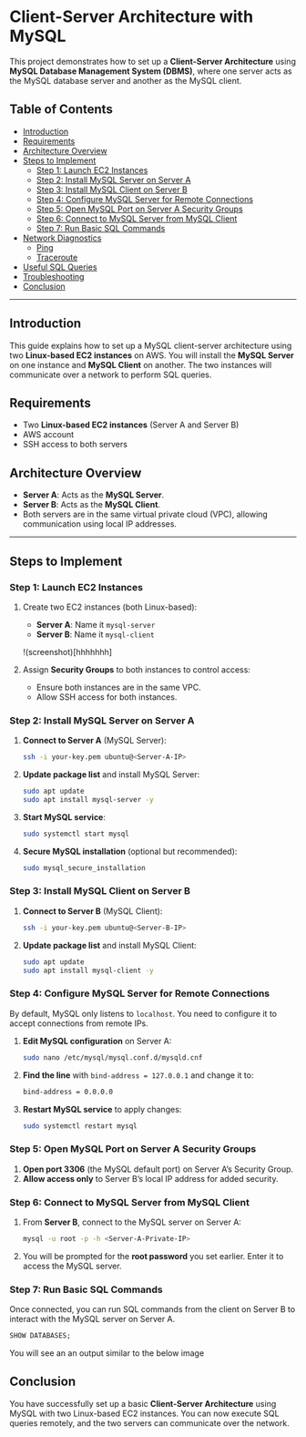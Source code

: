 # Client-Server Architecture with MySQL

This project demonstrates how to set up a **Client-Server Architecture** using **MySQL Database Management System (DBMS)**, where one server acts as the MySQL database server and another as the MySQL client.

## Table of Contents
- [Introduction](#introduction)
- [Requirements](#requirements)
- [Architecture Overview](#architecture-overview)
- [Steps to Implement](#steps-to-implement)
  - [Step 1: Launch EC2 Instances](#step-1-launch-ec2-instances)
  - [Step 2: Install MySQL Server on Server A](#step-2-install-mysql-server-on-server-a)
  - [Step 3: Install MySQL Client on Server B](#step-3-install-mysql-client-on-server-b)
  - [Step 4: Configure MySQL Server for Remote Connections](#step-4-configure-mysql-server-for-remote-connections)
  - [Step 5: Open MySQL Port on Server A Security Groups](#step-5-open-mysql-port-on-server-a-security-groups)
  - [Step 6: Connect to MySQL Server from MySQL Client](#step-6-connect-to-mysql-server-from-mysql-client)
  - [Step 7: Run Basic SQL Commands](#step-7-run-basic-sql-commands)
- [Network Diagnostics](#network-diagnostics)
  - [Ping](#ping)
  - [Traceroute](#traceroute)
- [Useful SQL Queries](#useful-sql-queries)
- [Troubleshooting](#troubleshooting)
- [Conclusion](#conclusion)

---

## Introduction
This guide explains how to set up a MySQL client-server architecture using two **Linux-based EC2 instances** on AWS. You will install the **MySQL Server** on one instance and **MySQL Client** on another. The two instances will communicate over a network to perform SQL queries.

## Requirements
- Two **Linux-based EC2 instances** (Server A and Server B)
- AWS account
- SSH access to both servers

## Architecture Overview
- **Server A**: Acts as the **MySQL Server**.
- **Server B**: Acts as the **MySQL Client**.
- Both servers are in the same virtual private cloud (VPC), allowing communication using local IP addresses.

---

## Steps to Implement

### Step 1: Launch EC2 Instances
1. Create two EC2 instances (both Linux-based):
   - **Server A**: Name it `mysql-server`
   - **Server B**: Name it `mysql-client`
   
   !(screenshot)[hhhhhhh]

2. Assign **Security Groups** to both instances to control access:
   - Ensure both instances are in the same VPC.
   - Allow SSH access for both instances.

### Step 2: Install MySQL Server on Server A
1. **Connect to Server A** (MySQL Server):
   ```bash
   ssh -i your-key.pem ubuntu@<Server-A-IP>
   ```

2. **Update package list** and install MySQL Server:
   ```bash
   sudo apt update
   sudo apt install mysql-server -y
   ```

3. **Start MySQL service**:
   ```bash
   sudo systemctl start mysql
   ```

4. **Secure MySQL installation** (optional but recommended):
   ```bash
   sudo mysql_secure_installation
   ```

### Step 3: Install MySQL Client on Server B
1. **Connect to Server B** (MySQL Client):
   ```bash
   ssh -i your-key.pem ubuntu@<Server-B-IP>
   ```

2. **Update package list** and install MySQL Client:
   ```bash
   sudo apt update
   sudo apt install mysql-client -y
   ```

### Step 4: Configure MySQL Server for Remote Connections
By default, MySQL only listens to `localhost`. You need to configure it to accept connections from remote IPs.

1. **Edit MySQL configuration** on Server A:
   ```bash
   sudo nano /etc/mysql/mysql.conf.d/mysqld.cnf
   ```

2. **Find the line** with `bind-address = 127.0.0.1` and change it to:
   ```bash
   bind-address = 0.0.0.0
   ```

3. **Restart MySQL service** to apply changes:
   ```bash
   sudo systemctl restart mysql
   ```

### Step 5: Open MySQL Port on Server A Security Groups
1. **Open port 3306** (the MySQL default port) on Server A’s Security Group. 
2. **Allow access only** to Server B’s local IP address for added security.

### Step 6: Connect to MySQL Server from MySQL Client
1. From **Server B**, connect to the MySQL server on Server A:
   ```bash
   mysql -u root -p -h <Server-A-Private-IP>
   ```

2. You will be prompted for the **root password** you set earlier. Enter it to access the MySQL server.

### Step 7: Run Basic SQL Commands
Once connected, you can run SQL commands from the client on Server B to interact with the MySQL server on Server A.


```sql
SHOW DATABASES;
```
You will see an an output similar to the below image


## Conclusion
You have successfully set up a basic **Client-Server Architecture** using MySQL with two Linux-based EC2 instances. You can now execute SQL queries remotely, and the two servers can communicate over the network.

